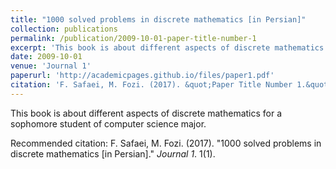 ```yaml
---
title: "1000 solved problems in discrete mathematics [in Persian]"
collection: publications
permalink: /publication/2009-10-01-paper-title-number-1
excerpt: 'This book is about different aspects of discrete mathematics for a sophomore student of computer science major.'
date: 2009-10-01
venue: 'Journal 1'
paperurl: 'http://academicpages.github.io/files/paper1.pdf'
citation: 'F. Safaei, M. Fozi. (2017). &quot;Paper Title Number 1.&quot; <i>Journal 1</i>. 1(1).'
---
```

This book is about different aspects of discrete mathematics for a sophomore student of computer science major.

<!-- [Download paper here](http://academicpages.github.io/files/paper1.pdf) -->

Recommended citation: F. Safaei, M. Fozi. (2017). "1000 solved problems in discrete mathematics [in Persian]." <i>Journal 1</i>. 1(1).